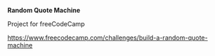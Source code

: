 **Random Quote Machine**

Project for freeCodeCamp

https://www.freecodecamp.com/challenges/build-a-random-quote-machine
